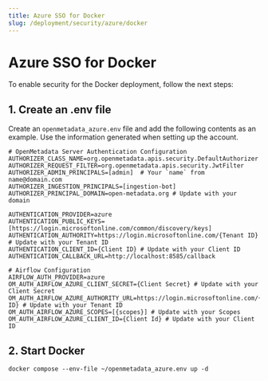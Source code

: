 ```yaml
---
title: Azure SSO for Docker
slug: /deployment/security/azure/docker
---
```


# Azure SSO for Docker

To enable security for the Docker deployment, follow the next steps:

## 1. Create an .env file

Create an `openmetadata_azure.env` file and add the following contents as an example. Use the information
generated when setting up the account.

```shell
# OpenMetadata Server Authentication Configuration
AUTHORIZER_CLASS_NAME=org.openmetadata.apis.security.DefaultAuthorizer
AUTHORIZER_REQUEST_FILTER=org.openmetadata.apis.security.JwtFilter
AUTHORIZER_ADMIN_PRINCIPALS=[admin]  # Your `name` from name@domain.com
AUTHORIZER_INGESTION_PRINCIPALS=[ingestion-bot]
AUTHORIZER_PRINCIPAL_DOMAIN=open-metadata.org # Update with your domain

AUTHENTICATION_PROVIDER=azure
AUTHENTICATION_PUBLIC_KEYS=[https://login.microsoftonline.com/common/discovery/keys]
AUTHENTICATION_AUTHORITY=https://login.microsoftonline.com/{Tenant ID} # Update with your Tenant ID
AUTHENTICATION_CLIENT_ID={Client ID} # Update with your Client ID
AUTHENTICATION_CALLBACK_URL=http://localhost:8585/callback

# Airflow Configuration
AIRFLOW_AUTH_PROVIDER=azure
OM_AUTH_AIRFLOW_AZURE_CLIENT_SECRET={Client Secret} # Update with your Client Secret
OM_AUTH_AIRFLOW_AZURE_AUTHORITY_URL=https://login.microsoftonline.com/{Tenant ID} # Update with your Tenant ID
OM_AUTH_AIRFLOW_AZURE_SCOPES=[{scopes}] # Update with your Scopes
OM_AUTH_AIRFLOW_AZURE_CLIENT_ID={Client Id} # Update with your Client ID
```

## 2. Start Docker

```commandline
docker compose --env-file ~/openmetadata_azure.env up -d
```
